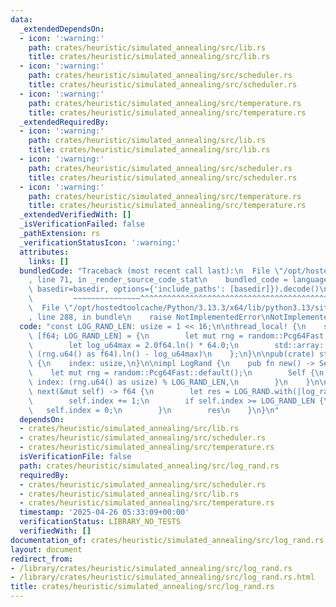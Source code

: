 ```yaml
---
data:
  _extendedDependsOn:
  - icon: ':warning:'
    path: crates/heuristic/simulated_annealing/src/lib.rs
    title: crates/heuristic/simulated_annealing/src/lib.rs
  - icon: ':warning:'
    path: crates/heuristic/simulated_annealing/src/scheduler.rs
    title: crates/heuristic/simulated_annealing/src/scheduler.rs
  - icon: ':warning:'
    path: crates/heuristic/simulated_annealing/src/temperature.rs
    title: crates/heuristic/simulated_annealing/src/temperature.rs
  _extendedRequiredBy:
  - icon: ':warning:'
    path: crates/heuristic/simulated_annealing/src/lib.rs
    title: crates/heuristic/simulated_annealing/src/lib.rs
  - icon: ':warning:'
    path: crates/heuristic/simulated_annealing/src/scheduler.rs
    title: crates/heuristic/simulated_annealing/src/scheduler.rs
  - icon: ':warning:'
    path: crates/heuristic/simulated_annealing/src/temperature.rs
    title: crates/heuristic/simulated_annealing/src/temperature.rs
  _extendedVerifiedWith: []
  _isVerificationFailed: false
  _pathExtension: rs
  _verificationStatusIcon: ':warning:'
  attributes:
    links: []
  bundledCode: "Traceback (most recent call last):\n  File \"/opt/hostedtoolcache/Python/3.13.3/x64/lib/python3.13/site-packages/onlinejudge_verify/documentation/build.py\"\
    , line 71, in _render_source_code_stat\n    bundled_code = language.bundle(stat.path,\
    \ basedir=basedir, options={'include_paths': [basedir]}).decode()\n          \
    \         ~~~~~~~~~~~~~~~^^^^^^^^^^^^^^^^^^^^^^^^^^^^^^^^^^^^^^^^^^^^^^^^^^^^^^^^^^^^^^^^^^\n\
    \  File \"/opt/hostedtoolcache/Python/3.13.3/x64/lib/python3.13/site-packages/onlinejudge_verify/languages/rust.py\"\
    , line 288, in bundle\n    raise NotImplementedError\nNotImplementedError\n"
  code: "const LOG_RAND_LEN: usize = 1 << 16;\n\nthread_local! {\n    static LOG_RAND:\
    \ [f64; LOG_RAND_LEN] = {\n        let mut rng = random::Pcg64Fast::default();\n\
    \        let log_u64max = 2.0f64.ln() * 64.0;\n        std::array::from_fn(|_|\
    \ (rng.u64() as f64).ln() - log_u64max)\n    };\n}\n\npub(crate) struct LogRand\
    \ {\n    index: usize,\n}\n\nimpl LogRand {\n    pub fn new() -> Self {\n    \
    \    let mut rng = random::Pcg64Fast::default();\n        Self {\n           \
    \ index: (rng.u64() as usize) % LOG_RAND_LEN,\n        }\n    }\n\n    pub fn\
    \ next(&mut self) -> f64 {\n        let res = LOG_RAND.with(|log_rand| log_rand[self.index]);\n\
    \        self.index += 1;\n        if self.index >= LOG_RAND_LEN {\n         \
    \   self.index = 0;\n        }\n        res\n    }\n}\n"
  dependsOn:
  - crates/heuristic/simulated_annealing/src/lib.rs
  - crates/heuristic/simulated_annealing/src/scheduler.rs
  - crates/heuristic/simulated_annealing/src/temperature.rs
  isVerificationFile: false
  path: crates/heuristic/simulated_annealing/src/log_rand.rs
  requiredBy:
  - crates/heuristic/simulated_annealing/src/scheduler.rs
  - crates/heuristic/simulated_annealing/src/lib.rs
  - crates/heuristic/simulated_annealing/src/temperature.rs
  timestamp: '2025-04-26 05:33:09+00:00'
  verificationStatus: LIBRARY_NO_TESTS
  verifiedWith: []
documentation_of: crates/heuristic/simulated_annealing/src/log_rand.rs
layout: document
redirect_from:
- /library/crates/heuristic/simulated_annealing/src/log_rand.rs
- /library/crates/heuristic/simulated_annealing/src/log_rand.rs.html
title: crates/heuristic/simulated_annealing/src/log_rand.rs
---
```

